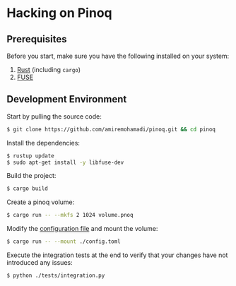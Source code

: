 # Hacking on Pinoq

## Prerequisites
Before you start, make sure you have the following installed on your system:

1. [Rust](https://www.rust-lang.org/tools/install) (including `cargo`)
2. [FUSE](https://github.com/libfuse/libfuse)

## Development Environment

Start by pulling the source code:
```sh
$ git clone https://github.com/amiremohamadi/pinoq.git && cd pinoq
```

Install the dependencies:
```sh
$ rustup update
$ sudo apt-get install -y libfuse-dev
```

Build the project:
```sh
$ cargo build
```

Create a pinoq volume:
```sh
$ cargo run -- --mkfs 2 1024 volume.pnoq
```

Modify the [configuration file](./config.toml) and mount the volume:
```sh
$ cargo run -- --mount ./config.toml
```

Execute the integration tests at the end to verify that your changes have not introduced any issues:
```sh
$ python ./tests/integration.py
```
